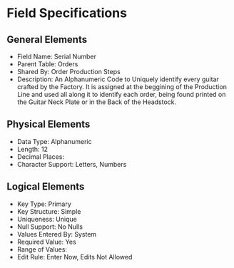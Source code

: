 # Field Specifications

## General Elements

- Field Name: Serial Number
- Parent Table: Orders
- Shared By: Order Production Steps
- Description: An Alphanumeric Code to Uniquely identify every guitar crafted by the Factory. It is assigned at the beggining of the Production Line and used all along it to identify each order, being found printed on the Guitar Neck Plate or in the Back of the Headstock.

## Physical Elements

- Data Type: Alphanumeric
- Length: 12
- Decimal Places: 
- Character Support: Letters, Numbers

## Logical Elements

- Key Type: Primary
- Key Structure: Simple
- Uniqueness: Unique
- Null Support: No Nulls
- Values Entered By: System
- Required Value: Yes
- Range of Values: 
- Edit Rule: Enter Now, Edits Not Allowed





